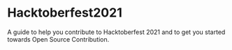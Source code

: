# Hacktoberfest2021
A guide to help you contribute to Hacktoberfest 2021 and to get you started towards Open Source Contribution.
